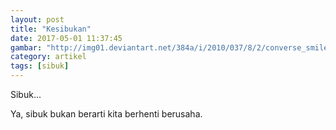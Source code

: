 ```yaml
---
layout: post
title: "Kesibukan"
date: 2017-05-01 11:37:45
gambar: "http://img01.deviantart.net/384a/i/2010/037/8/2/converse_smile_by_choifreako.jpg"
category: artikel
tags: [sibuk]
---
```







Sibuk...

Ya, sibuk bukan berarti kita berhenti berusaha.